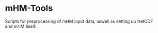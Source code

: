 mHM-Tools
=========

Scripts for preprocessing of mHM input data, aswell as setting up NetCDF and mHM itself.
